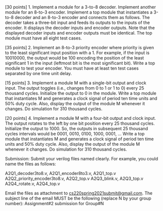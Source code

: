 [30 points] 1. Implement a module for a 3-to-8 decoder. Implement another module for an 8-to-3 encoder.
Implement a top module that instantiates a 3-to-8 decoder and an 8-to-3 encoder and connects them as
follows. The decoder takes a three-bit input and feeds its outputs to the inputs of the encoder. It
displays the decoder inputs and encoder outputs. Note that the displayed decoder inputs and encoder
outputs must be identical. The top module must have all eight test cases.

[35 points] 2. Implement an 8-to-3 priority encoder where priority is given to the least significant
input position with a 1. For example, if the input is 10010000, the output would be 100 encoding the
position of the least significant 1 in the input (leftmost bit is the most significant bit). Write a
top module to test your encoder. You must have at least ten test cases separated by one time unit delay.

[15 points] 3. Implement a module M with a single-bit output and clock input. The output toggles (i.e.,
changes from 0 to 1 or 1 to 0) every 25 thousand cycles. Initialize the output to 0 in the module. Write
a top module that instantiates M and generates a clock signal of period ten time units and 50% duty cycle.
Also, display the output of the module M whenever it changes. Do simulation for 310 thousand cycles.

[20 points] 4. Implement a module M with a four-bit output and clock input. The output rotates to the left
by one bit position every 25 thousand cycles. Initialize the output to 1000. So, the outputs in subsequent
25 thousand cycles intervals would be 0001, 0010, 0100, 1000, 0001, ... Write a top module that instantiates
M and generates a clock signal of period ten time units and 50% duty cycle. Also, display the output of the
module M whenever it changes. Do simulation for 310 thousand cycles.

Submission: Submit your verilog files named clearly. For example, you could name the
files as follows:

A2Q1_decoder3to8.v, A2Q1_encoder8to3.v, A2Q1_top.v
A2Q2_priority_encoder3to8.v, A2Q2_top.v
A2Q3_blink.v, A2Q3_top.v
A2Q4_rotate.v, A2Q4_top.v

Email the files as attachment to cs220spring2021submit@gmail.com. The subject line of the email MUST be the
following (replace N by your group number): Assignment#2 submission for Group#N
